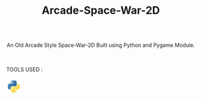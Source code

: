 <html>
<h1 align="center">Arcade-Space-War-2D</h1>
<br></br>
<p align="center">
An Old Arcade Style Space-War-2D Built using Python and Pygame Module. 
</p>
<br><br>
TOOLS USED :<br></br>
<a href="https://www.python.org"> <img src="https://raw.githubusercontent.com/devicons/devicon/master/icons/python/python-original.svg" alt="python" width="40" height="40"></a>
</html>

